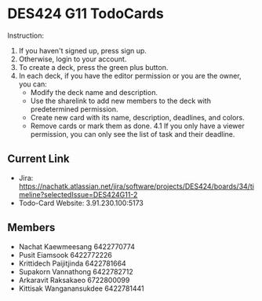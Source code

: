 # DES424 G11 TodoCards
Instruction:
1. If you haven't signed up, press sign up.
2. Otherwise, login to your account.
3. To create a deck, press the green plus button.
4. In each deck, if you have the editor permission or you are the owner, you can:
    - Modify the deck name and description.
    - Use the sharelink to add new members to the deck with predetermined permission.
    - Create new card with its name, description, deadlines, and colors.
    - Remove cards or mark them as done.
4.1 If you only have a viewer permission, you can only see the list of task and their deadline.

## Current Link
- Jira: https://nachatk.atlassian.net/jira/software/projects/DES424/boards/34/timeline?selectedIssue=DES424G11-2
- Todo-Card Website: 3.91.230.100:5173

## Members
- Nachat Kaewmeesang 6422770774
- Pusit Eiamsook 6422772226
- Krittidech Paijitjinda 6422781664
- Supakorn Vannathong 6422782712
- Arkaravit Raksakaeo 6722800099
- Kittisak Wanganansukdee 6422781441
